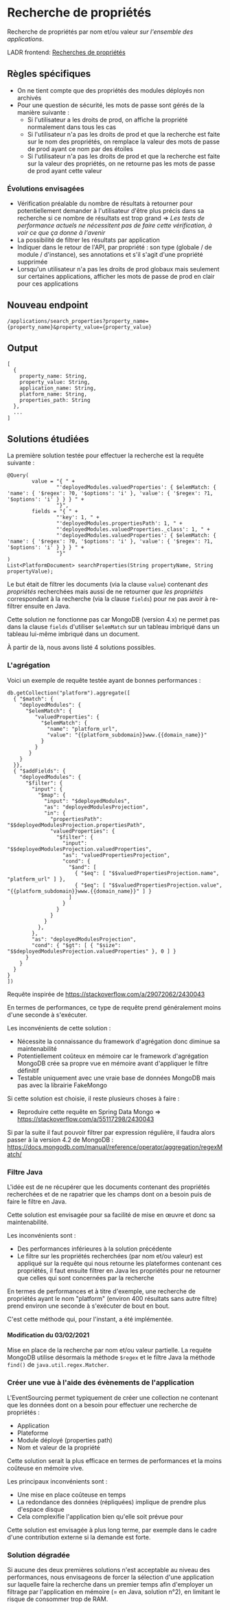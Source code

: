 # Recherche de propriétés

Recherche de propriétés par nom et/ou valeur *sur l'ensemble des applications*.

LADR frontend: [Recherches de propriétés](https://github.com/sncf-connect-tech/hesperides-gui/blob/master/tech_docs/lightweight-architecture-decision-records/properties_search.md)

## Règles spécifiques

* On ne tient compte que des propriétés des modules déployés non archivés
* Pour une question de sécurité, les mots de passe sont gérés de la manière suivante :
  * Si l'utilisateur a les droits de prod, on affiche la propriété normalement dans tous les cas
  * Si l'utilisateur n'a pas les droits de prod et que la recherche est faite sur le nom des propriétés, on remplace la valeur des mots de passe de prod ayant ce nom par des étoiles
  * Si l'utilisateur n'a pas les droits de prod et que la recherche est faite sur la valeur des propriétés, on ne retourne pas les mots de passe de prod ayant cette valeur
  
 ### Évolutions envisagées
 
* Vérification préalable du nombre de résultats à retourner pour potentiellement demander à l'utilisateur d'être plus
  précis dans sa recherche si ce nombre de résultats est trop grand => *Les tests de performance actuels ne nécessitent
  pas de faire cette vérification, à voir ce que ça donne à l'avenir*
* La possibilité de filtrer les résultats par application
* Indiquer dans le retour de l'API, par propriété : son type (globale / de module / d'instance), ses annotations et s'il
  s'agit d'une propriété supprimée
* Lorsqu'un utilisateur n'a pas les droits de prod globaux mais seulement sur certaines applications, afficher les mots
  de passe de prod en clair pour ces applications

## Nouveau endpoint

    /applications/search_properties?property_name={property_name}&property_value={property_value}
    
## Output

    [
      {
        property_name: String,
        property_value: String,
        application_name: String,
        platform_name: String,
        properties_path: String
      },
      ...
    ]

## Solutions étudiées

La première solution testée pour effectuer la recherche est la requête suivante :

    @Query(
            value = "{ " +
                    "'deployedModules.valuedProperties': { $elemMatch: { 'name': { '$regex': ?0, '$options': 'i' }, 'value': { '$regex': ?1, '$options': 'i' } } } " +
                    "}",
            fields = "{ " +
                    "'key': 1, " +
                    "'deployedModules.propertiesPath': 1, " +
                    "'deployedModules.valuedProperties._class': 1, " +
                    "'deployedModules.valuedProperties': { $elemMatch: { 'name': { '$regex': ?0, '$options': 'i' }, 'value': { '$regex': ?1, '$options': 'i' } } } " +
                    "}"
    )
    List<PlatformDocument> searchProperties(String propertyName, String propertyValue);

Le but était de filtrer les documents (via la clause `value`) contenant *des propriétés* recherchées mais aussi de ne retourner *que les propriétés* correspondant à la recherche (via la clause `fields`) pour ne pas avoir à re-filtrer ensuite en Java.

Cette solution ne fonctionne pas car MongoDB (version 4.x) ne permet pas dans la clause `fields` d'utiliser `$elemMatch` sur un tableau imbriqué dans un tableau lui-même imbriqué dans un document.

À partir de là, nous avons listé 4 solutions possibles.

### L'agrégation

Voici un exemple de requête testée ayant de bonnes performances :

    db.getCollection("platform").aggregate([
      { "$match": {
        "deployedModules": {
          "$elemMatch": {
             "valuedProperties": {
               "$elemMatch": {
                 "name": "platform_url",
                 "value": "{{platform_subdomain}}www.{{domain_name}}"
               }
             }
           }
        }
      }},
      { "$addFields": {
        "deployedModules": {
          "$filter": {
            "input": {
              "$map": {
                "input": "$deployedModules",
                "as": "deployedModulesProjection",
                "in": {
                  "propertiesPath": "$$deployedModulesProjection.propertiesPath",
                  "valuedProperties": {
                    "$filter": {
                      "input": "$$deployedModulesProjection.valuedProperties",
                      "as": "valuedPropertiesProjection",
                      "cond": {
                        "$and": [
                          { "$eq": [ "$$valuedPropertiesProjection.name", "platform_url" ] },
                          { "$eq": [ "$$valuedPropertiesProjection.value", "{{platform_subdomain}}www.{{domain_name}}" ] }
                        ]
                      }
                    }
                  }             
                }
              },
            },
            "as": "deployedModulesProjection",
            "cond": { "$gt": [ { "$size": "$$deployedModulesProjection.valuedProperties" }, 0 ] }
          }
        }
      }
    }
    ])

Requête inspirée de https://stackoverflow.com/a/29072062/2430043

En termes de performances, ce type de requête prend généralement moins d'une seconde à s'exécuter.

Les inconvénients de cette solution :
* Nécessite la connaissance du framework d'agrégation donc diminue sa maintenabilité
* Potentiellement coûteux en mémoire car le framework d'agrégation MongoDB crée sa propre vue en mémoire avant d'appliquer le filtre définitif
* Testable uniquement avec une vraie base de données MongoDB mais pas avec la librairie FakeMongo

Si cette solution est choisie, il reste plusieurs choses à faire :
* Reproduire cette requête en Spring Data Mongo => https://stackoverflow.com/a/55117298/2430043

Si par la suite il faut pouvoir filtrer par expression régulière, il faudra alors passer à la version 4.2 de MongoDB : https://docs.mongodb.com/manual/reference/operator/aggregation/regexMatch/

### Filtre Java

L'idée est de ne récupérer que les documents contenant des propriétés recherchées et de ne rapatrier que les champs dont on a besoin puis de faire le filtre en Java.

Cette solution est envisagée pour sa facilité de mise en œuvre et donc sa maintenabilité.

Les inconvénients sont :

* Des performances inférieures à la solution précédente
* Le filtre sur les propriétés recherchées (par nom et/ou valeur) est appliqué sur la requête qui nous retourne les
  plateformes contenant ces propriétés, il faut ensuite filtrer en Java les propriétés pour ne retourner que celles qui
  sont concernées par la recherche

En termes de performances et à titre d'exemple, une recherche de propriétés ayant le nom "platform" (environ 400
résultats sans autre filtre) prend environ une seconde à s'exécuter de bout en bout.

C'est cette méthode qui, pour l'instant, a été implémentée.

#### Modification du 03/02/2021

Mise en place de la recherche par nom et/ou valeur partielle.
La requête MongoDB utilise désormais la méthode `$regex`
et le filtre Java la méthode `find()` de `java.util.regex.Matcher`.

### Créer une vue à l'aide des évènements de l'application

L'EventSourcing permet typiquement de créer une collection ne contenant que les données dont on a besoin pour effectuer
une recherche de propriétés :

* Application
* Plateforme
* Module déployé (properties path)
* Nom et valeur de la propriété

Cette solution serait la plus efficace en termes de performances et la moins coûteuse en mémoire vive.

Les principaux inconvénients sont :
* Une mise en place coûteuse en temps
* La redondance des données (répliquées) implique de prendre plus d'espace disque
* Cela complexifie l'application bien qu'elle soit prévue pour

Cette solution est envisagée à plus long terme, par exemple dans le cadre d'une contribution externe si la demande est forte.

### Solution dégradée

Si aucune des deux premières solutions n'est acceptable au niveau des performances, nous envisageons de forcer la sélection d'une application sur laquelle faire la recherche dans un premier temps afin d'employer un filtrage par l'application en mémoire (= en Java, solution n°2), en limitant le risque de consommer trop de RAM.
